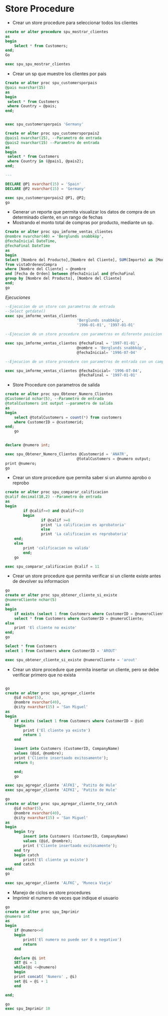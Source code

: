 # Store Procedure

- Crear un store procedure para seleccionar todos los clientes
```sql
create or alter procedure spu_mostrar_clientes
as 
begin
	Select * from Customers;
end;
Go

exec spu_spu_mostrar_clientes

```

- Crear un sp que muestre los clientes por pais
```sql
Create or alter proc spu_customersporpais
@pais nvarchar(15) 
as
begin
 select * from Customers
 where Country = @pais;
end;


exec spu_customersporpais 'Germany'
```

```sql
Create or alter proc spu_customersporpais2
@pais1 nvarchar(15), --Parametro de entrada
@pais2 nvarchar(15) --Parametro de entrada
as
begin
 select * from Customers
 where Country in (@pais1, @pais2);
end;

---

DECLARE @P1 nvarchar(15) = 'Spain'
DECLARE @P2 nvarchar(15) = 'Germany'

exec spu_customersporpais2 @P1, @P2;
go
```

- Generar un reporte que permita visualizar los datos de compra de un determinado cliente, en un rango de fechas
- Mostrando el monto total de compras por producto, mediante un sp.

```sql
Create or alter proc spu_imforme_ventas_clientes
@nombre nvarchar(40) = 'Berglunds snabbköp', 
@fechaInicial DateTime,
@fechaFinal DateTime
as
begin
Select [Nombre del Producto],[Nombre del Cliente], SUM(Importe) as [Monto Total] 
from vistaOrdenesCompra
where [Nombre del Cliente] = @nombre
and [Fecha de Orden] between @fechaInicial and @fechaFinal
group by [Nombre del Producto], [Nombre del Cliente]
end;
go
```

*Ejecuciones*

```sql
--Ejecucion de un store con parametros de entrada
--Select getdate()
exec spu_imforme_ventas_clientes 
								'Berglunds snabbköp',
								'1996-01-01', '1997-01-01'

--Ejecucion de un store procedure con parametros en diferente posicion

exec spu_imforme_ventas_clientes @fechaFinal = '1997-01-01',
								@nombre = 'Berglunds snabbköp',
								@fechaInicial= '1996-07-04'

--Ejecucion de un store procedure con parametros de entrada con un campo que tiene un valor por default

exec spu_imforme_ventas_clientes @fechaInicial= '1996-07-04',
								 @fechaFinal = '1997-01-01'
```

-   Store Procedure con parametros de salida
```sql
create or alter proc spu_Obtener_Numero_Clientes
@Customerid nchar(5), --Parametro de entrada
@totalCustomers int output --parametro de salida
as
begin
	select @totalCustomers = count(*) from customers
	where CustomerID = @customerid;
end;
	go

	
declare @numero int;

exec spu_Obtener_Numero_Clientes @Customerid = 'ANATR',
								@totalCustomers = @numero output;
print @numero;
go
```

- Crear un store procedure que permita saber si un alumno aprobo o reprobo
```sql
create or alter proc spu_comparar_calificacion
@calif decimal(10,2) --Parametro de entrada
as
begin
		if @calif>=0 and @calif<=10
		begin
				if @calif >=8
				print 'La calificacion es aprobatoria'
				else
				print 'La calificacion es reprobatoria'
	end;
	else
		print 'calificacion no valida'
		end;
	go

exec spu_comparar_calificacion @calif = 11
```

- Crear un store procedure que permita verificar si un cliente existe antes de devolver su informacion

```sql 
go
create or alter proc spu_obtener_cliente_si_existe
@numeroCliente nchar(5)
as
begin
	if exists (select 1 from Customers where CustomerID = @numeroCliente)
	select * from Customers where CustomerID = @numeroCliente;
else
	print 'El cliente no existe'	
end;
go 

Select * from Customers 
select 1 from Customers where CustomerID = 'AROUT'

exec spu_obtener_cliente_si_existe @numeroCliente = 'arout'
```

- Crear un store procedure que permita insertar un cliente, pero se debe verificar primero que no exista
```sql

go
create or alter proc spu_agregar_cliente
	@id nchar(5),
	@nombre nvarchar(40),
	@city nvarchar(15) = 'San Miguel'
as
begin
	if exists (select 1 from Customers where CustomerID = @id)
	begin
		print ('El cliente ya existe')
		return 1
	end

	insert into Customers (CustomerID, CompanyName)
	values (@id, @nombre);
	print ('Cliente insertaado exitosamente');
	return 0;

	end;
	go

exec spu_agregar_cliente 'AlFKI', 'Patito de Hule'
exec spu_agregar_cliente 'AIFKI', 'Patito de Hule'
```

```sql
go
create or alter proc spu_agregar_cliente_try_catch
	@id nchar(5),
	@nombre nvarchar(40),
	@city nvarchar(15) = 'San Miguel'
as
begin
	begin try
		insert into Customers (CustomerID, CompanyName)
		values (@id, @nombre);
		print ('Cliente insertaado exitosamente');
	end try
	begin catch
		print('El cliente ya existe')
	end catch
end;
go
	
exec spu_agregar_cliente 'ALFKC', 'Muneca Vieja'
```
- Manejo de ciclos en store procedures
- Imprimir el numero de veces que indique el usuario

```sql
go
create or alter proc spu_Imprimir
@numero int
as
begin
	if @numero<=0
	begin
		print('El numero no puede ser 0 o negativo')
		return
	end

	declare @i int
	SET @i = 1
	while(@i <=@numero)
	begin
	print concat( 'Numero' , @i)
	set @i = @i + 1
	end

end;

go
exec spu_Imprimir 10
```
